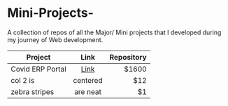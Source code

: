 # Mini-Projects-
A collection of repos of all the Major/ Mini projects that I developed during my journey of Web development.
<!-- | Project      | Link           | 
| Covid ERP Portal     | [Link]( https://covid-erp.netlify.app/login) | -->
| Project        | Link          | Repository  |
| ------------- |:-------------:| -----:|
|  Covid ERP Portal     | [Link]( https://covid-erp.netlify.app/login) | $1600 |
| col 2 is      | centered      |   $12 |
| zebra stripes | are neat      |    $1 |
